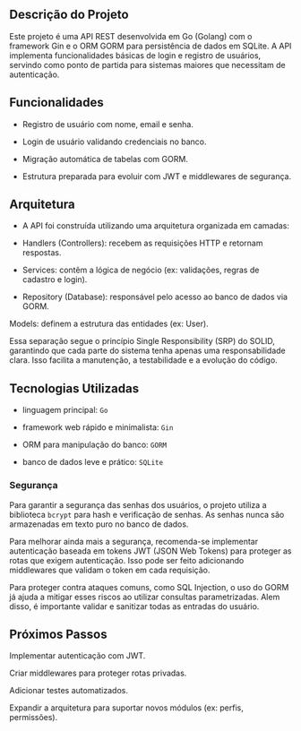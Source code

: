 ## Descrição do Projeto

Este projeto é uma API REST desenvolvida em Go (Golang) com o framework Gin e o ORM GORM para persistência de dados em SQLite.
A API implementa funcionalidades básicas de login e registro de usuários, servindo como ponto de partida para sistemas maiores que necessitam de autenticação.

## Funcionalidades

- Registro de usuário com nome, email e senha.

- Login de usuário validando credenciais no banco.

- Migração automática de tabelas com GORM.

- Estrutura preparada para evoluir com JWT e middlewares de segurança.

## Arquitetura

- A API foi construída utilizando uma arquitetura organizada em camadas:

- Handlers (Controllers): recebem as requisições HTTP e retornam respostas.

- Services: contêm a lógica de negócio (ex: validações, regras de cadastro e login).

- Repository (Database): responsável pelo acesso ao banco de dados via GORM.

Models: definem a estrutura das entidades (ex: User).

Essa separação segue o princípio Single Responsibility (SRP) do SOLID, garantindo que cada parte do sistema tenha apenas uma responsabilidade clara. Isso facilita a manutenção, a testabilidade e a evolução do código.

## Tecnologias Utilizadas

- linguagem principal: `Go`

- framework web rápido e minimalista: `Gin`

- ORM para manipulação do banco: `GORM`

- banco de dados leve e prático: `SQLite`

### Segurança
Para garantir a segurança das senhas dos usuários, o projeto utiliza a biblioteca `bcrypt` para hash e verificação de senhas. As senhas nunca são armazenadas em texto puro no banco de dados.

Para melhorar ainda mais a segurança, recomenda-se implementar autenticação baseada em tokens JWT (JSON Web Tokens) para proteger as rotas que exigem autenticação. Isso pode ser feito adicionando middlewares que validam o token em cada requisição.

Para proteger contra ataques comuns, como SQL Injection, o uso do GORM já ajuda a mitigar esses riscos ao utilizar consultas parametrizadas. Alem disso, é importante validar e sanitizar todas as entradas do usuário.

## Próximos Passos

Implementar autenticação com JWT.

Criar middlewares para proteger rotas privadas.

Adicionar testes automatizados.

Expandir a arquitetura para suportar novos módulos (ex: perfis, permissões).